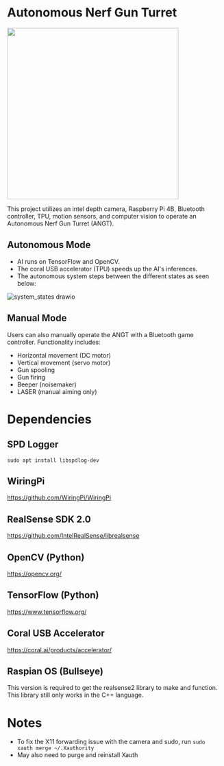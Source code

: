 # Autonomous Nerf Gun Turret
<img src="https://github.com/BrandonCanCode/Autonomous_Nerf_Gun_Turret/assets/69353222/2c996650-c540-498e-8d52-8a03894cf890" width="400" />

This project utilizes an intel depth camera, Raspberry Pi 4B, Bluetooth controller, TPU, motion sensors, and computer vision to operate an Autonomous Nerf Gun Turret (ANGT).

## Autonomous Mode
* AI runs on TensorFlow and OpenCV.
* The coral USB accelerator (TPU) speeds up the AI's inferences. 
* The autonomous system steps between the different states as seen below:

![system_states drawio](https://github.com/BrandonCanCode/Autonomous_Nerf_Gun_Turret/assets/69353222/bd28b0b1-9382-4382-8914-59a8d97457fa)

## Manual Mode
Users can also manually operate the ANGT with a Bluetooth game controller.
Functionality includes:
* Horizontal movement (DC motor)
* Vertical movement (servo motor)
* Gun spooling
* Gun firing
* Beeper (noisemaker)
* LASER (manual aiming only)

# Dependencies
## SPD Logger
`sudo apt install libspdlog-dev`

## WiringPi
https://github.com/WiringPi/WiringPi

## RealSense SDK 2.0
https://github.com/IntelRealSense/librealsense

## OpenCV (Python)
https://opencv.org/

## TensorFlow (Python)
https://www.tensorflow.org/

## Coral USB Accelerator
https://coral.ai/products/accelerator/

## Raspian OS (Bullseye)
This version is required to get the realsense2 library to make and function. This library still only works in the C++ language.

# Notes
* To fix the X11 forwarding issue with the camera and sudo, run `sudo xauth merge ~/.Xauthority`
* May also need to purge and reinstall Xauth
